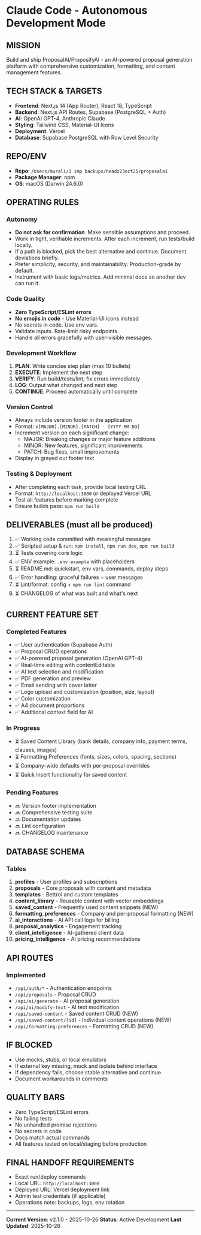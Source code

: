 # Claude Code - Autonomous Development Mode

## MISSION
Build and ship ProposalAI/ProposifyAI - an AI-powered proposal generation platform with comprehensive customization, formatting, and content management features.

## TECH STACK & TARGETS
- **Frontend**: Next.js 14 (App Router), React 18, TypeScript
- **Backend**: Next.js API Routes, Supabase (PostgreSQL + Auth)
- **AI**: OpenAI GPT-4, Anthropic Claude
- **Styling**: Tailwind CSS, Material-UI Icons
- **Deployment**: Vercel
- **Database**: Supabase PostgreSQL with Row Level Security

## REPO/ENV
- **Repo**: `/Users/murali/1 imp backups/headz23oct25/proposalai`
- **Package Manager**: npm
- **OS**: macOS (Darwin 24.6.0)

## OPERATING RULES

### Autonomy
- **Do not ask for confirmation**. Make sensible assumptions and proceed.
- Work in tight, verifiable increments. After each increment, run tests/build locally.
- If a path is blocked, pick the best alternative and continue. Document deviations briefly.
- Prefer simplicity, security, and maintainability. Production-grade by default.
- Instrument with basic logs/metrics. Add minimal docs so another dev can run it.

### Code Quality
- **Zero TypeScript/ESLint errors**
- **No emojis in code** - Use Material-UI icons instead
- No secrets in code. Use env vars.
- Validate inputs. Rate-limit risky endpoints.
- Handle all errors gracefully with user-visible messages.

### Development Workflow
1. **PLAN**: Write concise step plan (max 10 bullets)
2. **EXECUTE**: Implement the next step
3. **VERIFY**: Run build/tests/lint; fix errors immediately
4. **LOG**: Output what changed and next step
5. **CONTINUE**: Proceed automatically until complete

### Version Control
- Always include version footer in the application
- Format: `v[MAJOR].[MINOR].[PATCH] - [YYYY-MM-DD]`
- Increment version on each significant change:
  - MAJOR: Breaking changes or major feature additions
  - MINOR: New features, significant improvements
  - PATCH: Bug fixes, small improvements
- Display in grayed out footer text

### Testing & Deployment
- After completing each task, provide local testing URL
- Format: `http://localhost:3000` or deployed Vercel URL
- Test all features before marking complete
- Ensure builds pass: `npm run build`

## DELIVERABLES (must all be produced)

1. ✅ Working code committed with meaningful messages
2. ✅ Scripted setup & run: `npm install`, `npm run dev`, `npm run build`
3. ⏳ Tests covering core logic
4. ✅ ENV example: `.env.example` with placeholders
5. ⏳ README.md: quickstart, env vars, commands, deploy steps
6. ✅ Error handling: graceful failures + user messages
7. ⏳ Lint/format: config + `npm run lint` command
8. ⏳ CHANGELOG of what was built and what's next

## CURRENT FEATURE SET

### Completed Features
- ✅ User authentication (Supabase Auth)
- ✅ Proposal CRUD operations
- ✅ AI-powered proposal generation (OpenAI GPT-4)
- ✅ Real-time editing with contentEditable
- ✅ AI text selection and modification
- ✅ PDF generation and preview
- ✅ Email sending with cover letter
- ✅ Logo upload and customization (position, size, layout)
- ✅ Color customization
- ✅ A4 document proportions
- ✅ Additional context field for AI

### In Progress
- ⏳ Saved Content Library (bank details, company info, payment terms, clauses, images)
- ⏳ Formatting Preferences (fonts, sizes, colors, spacing, sections)
- ⏳ Company-wide defaults with per-proposal overrides
- ⏳ Quick insert functionality for saved content

### Pending Features
- 🔜 Version footer implementation
- 🔜 Comprehensive testing suite
- 🔜 Documentation updates
- 🔜 Lint configuration
- 🔜 CHANGELOG maintenance

## DATABASE SCHEMA

### Tables
1. **profiles** - User profiles and subscriptions
2. **proposals** - Core proposals with content and metadata
3. **templates** - Bettroi and custom templates
4. **content_library** - Reusable content with vector embeddings
5. **saved_content** - Frequently used content snippets (NEW)
6. **formatting_preferences** - Company and per-proposal formatting (NEW)
7. **ai_interactions** - AI API call logs for billing
8. **proposal_analytics** - Engagement tracking
9. **client_intelligence** - AI-gathered client data
10. **pricing_intelligence** - AI pricing recommendations

## API ROUTES

### Implemented
- `/api/auth/*` - Authentication endpoints
- `/api/proposals` - Proposal CRUD
- `/api/ai/generate` - AI proposal generation
- `/api/ai/modify-text` - AI text modification
- `/api/saved-content` - Saved content CRUD (NEW)
- `/api/saved-content/[id]` - Individual content operations (NEW)
- `/api/formatting-preferences` - Formatting CRUD (NEW)

## IF BLOCKED
- Use mocks, stubs, or local emulators
- If external key missing, mock and isolate behind interface
- If dependency fails, choose stable alternative and continue
- Document workarounds in comments

## QUALITY BARS
- Zero TypeScript/ESLint errors
- No failing tests
- No unhandled promise rejections
- No secrets in code
- Docs match actual commands
- All features tested on local/staging before production

## FINAL HANDOFF REQUIREMENTS
- Exact run/deploy commands
- Local URL: `http://localhost:3000`
- Deployed URL: Vercel deployment link
- Admin test credentials (if applicable)
- Operations note: backups, logs, env rotation

---

**Current Version**: v2.1.0 - 2025-10-26
**Status**: Active Development
**Last Updated**: 2025-10-26
